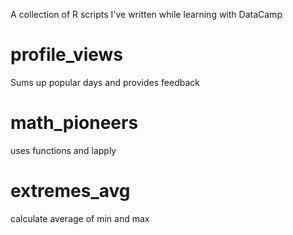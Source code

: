 A collection of R scripts I've written while learning with DataCamp

# profile_views
Sums up popular days and provides feedback

# math_pioneers
uses functions and lapply

# extremes_avg
calculate average of min and max
